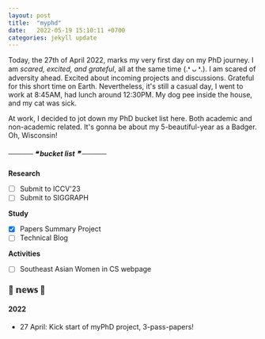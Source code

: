 ```yaml
---
layout: post
title:  "myphd"
date:   2022-05-19 15:10:11 +0700
categories: jekyll update
---
```


<!-- ### ┍━━━━━━━ ⋆⋅☆⋅⋆ 𝐦𝐲𝐩𝐡𝐝 ⋆⋅☆⋅⋆ ━━━━━━━┑ -->


Today, the 27th of April 2022, marks my very first day on my PhD journey. I am *scared, excited, and grateful*, all at the same time (.❛ ᴗ ❛.).
I am scared of adversity ahead. Excited about incoming projects and discussions. Grateful for this short time on Earth.
Nevertheless, it's still a casual day, I went to work at 8:45AM, had lunch around 12:30PM. My dog pee inside the house, and my cat was sick.

At work, I decided to jot down my PhD bucket list here. Both academic and non-academic related. It's gonna be about my 5-beautiful-year as a Badger. Oh, Wisconsin!

##### ───── ❝ bucket list ❞ ─────

**Research**

- [ ] Submit to ICCV'23
- [ ] Submit to SIGGRAPH

**Study**

- [x] Papers Summary Project
- [ ] Technical Blog

**Activities**

- [ ] Southeast Asian Women in CS webpage


### 📰 𝕟𝕖𝕨𝕤  📰

#### 2022

- 27 April: Kick start of myPhD project, 3-pass-papers!

<!-- ┕━━━━━━━━ ⋆⋅☆⋅⋆ the end ⋆⋅☆⋅⋆ ━━━━━━━━┙ -->